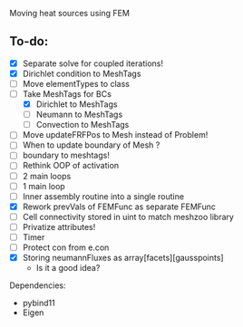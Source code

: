 Moving heat sources using FEM

To-do:
------
- [x] Separate solve for coupled iterations!
- [x] Dirichlet condition to MeshTags
- [ ] Move elementTypes to class
- [ ] Take MeshTags for BCs
  - [x] Dirichlet to MeshTags
  - [ ] Neumann to MeshTags
  - [ ] Convection to MeshTags
- [ ] Move updateFRFPos to Mesh instead of Problem!
- [ ] When to update boundary of Mesh ?
- [ ] boundary to meshtags!
- [ ] Rethink OOP of activation
- [ ] 2 main loops
- [ ] 1 main loop
- [ ] Inner assembly routine into a single routine
- [x] Rework prevVals of FEMFunc as separate FEMFunc
- [ ] Cell connectivity stored in uint to match meshzoo library
- [ ] Privatize attributes!
- [ ] Timer
- [ ] Protect con from e.con
- [x] Storing neumannFluxes as array[facets][gausspoints]
    - Is it a good idea?

Dependencies:

- pybind11
- Eigen
